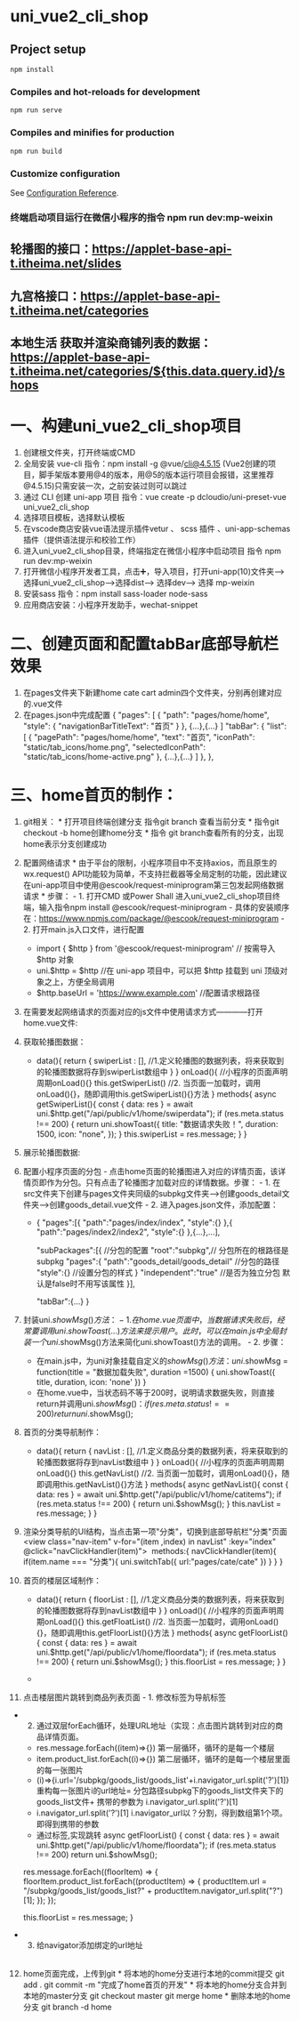 # uni_vue2_cli_shop

## Project setup
```
npm install
```

### Compiles and hot-reloads for development
```
npm run serve
```

### Compiles and minifies for production
```
npm run build
```

### Customize configuration
See [Configuration Reference](https://cli.vuejs.org/config/).

### 终端启动项目运行在微信小程序的指令 npm run dev:mp-weixin
## 轮播图的接口：https://applet-base-api-t.itheima.net/slides
## 九宫格接口：https://applet-base-api-t.itheima.net/categories
## 本地生活 获取并渲染商铺列表的数据：https://applet-base-api-t.itheima.net/categories/${this.data.query.id}/shops


# 一、构建uni_vue2_cli_shop项目
  1. 创建根文件夹，打开终端或CMD
  2. 全局安装 vue-cli 指令：npm install -g @vue/cli@4.5.15 (Vue2创建的项目，脚手架版本要用@4的版本，用@5的版本运行项目会报错，这里推荐 @4.5.15)只需安装一次，之前安装过则可以跳过
  3. 通过 CLI 创建 uni-app 项目 指令：vue create -p dcloudio/uni-preset-vue uni_vue2_cli_shop
  4. 选择项目模板，选择默认模板
  5. 在vscode商店安装vue语法提示插件vetur 、 scss 插件 、uni-app-schemas插件（提供语法提示和校验工作）
  6. 进入uni_vue2_cli_shop目录，终端指定在微信小程序中启动项目 指令 npm run dev:mp-weixin
  7. 打开微信小程序开发者工具，点击➕，导入项目，打开uni-app(10)文件夹-->选择uni_vue2_cli_shop-->选择dist--> 选择dev--> 选择 mp-weixin 
  8. 安装sass 指令：npm install sass-loader node-sass
  9. 应用商店安装：小程序开发助手，wechat-snippet 

# 二、创建页面和配置tabBar底部导航栏效果
  1. 在pages文件夹下新建home cate cart admin四个文件夹，分别再创建对应的.vue文件
  2. 在pages.json中完成配置 
    {
      "pages": [
        {
          "path": "pages/home/home",
          "style": {
            "navigationBarTitleText": "首页"
          }
        },
        {...},{...}
      ]
      "tabBar": {
        "list": [
          {
            "pagePath": "pages/home/home",
            "text": "首页",
            "iconPath": "static/tab_icons/home.png",
            "selectedIconPath": "static/tab_icons/home-active.png"
          }, 
          {...},{...}
        ]
      },
    },

# 三、home首页的制作：
  1. git相关： 
    * 打开项目终端创建分支 指令git branch 查看当前分支
    * 指令git checkout -b home创建home分支
    * 指令 git branch查看所有的分支，出现home表示分支创建成功

  2. 配置网络请求
    * 由于平台的限制，小程序项目中不支持axios，而且原生的wx.request() API功能较为简单，不支持拦截器等全局定制的功能，因此建议在uni-app项目中使用@escook/request-miniprogram第三包发起网络数据请求
    * 步骤：
    - 1. 打开CMD 或Power Shall 进入uni_vue2_cli_shop项目终端，输入指令npm install @escook/request-miniprogram
    - 具体的安装顺序在：https://www.npmjs.com/package/@escook/request-miniprogram
    - 2. 打开main.js入口文件，进行配置
      + import { $http } from '@escook/request-miniprogram' // 按需导入 $http 对象
      + uni.$http = $http  //在 uni-app 项目中，可以把 $http 挂载到 uni 顶级对象之上，方便全局调用
      + $http.baseUrl = 'https://www.example.com' //配置请求根路径

  3. 在需要发起网络请求的页面对应的js文件中使用请求方式————打开home.vue文件:
  4. 获取轮播图数据：
     + data(){
         return {
           swiperList : [], //1.定义轮播图的数据列表，将来获取到的轮播图数据将存到swiperList数组中
         }
       }
       onLoad(){ //小程序的页面声明周期onLoad(){}
         this.getSwiperList() //2. 当页面一加载时，调用onLoad(){}，随即调用this.getSwiperList(){}方法
       }
       methods{
         async getSwiperList(){
           const { data: res } = await uni.$http.get("/api/public/v1/home/swiperdata");
           if (res.meta.status !== 200) {
             return uni.showToast({
               title: "数据请求失败！",
               duration: 1500,
               icon: "none",
             });
           }
           this.swiperList = res.message;
         }
       }
    
  5. 展示轮播图数据:
     <template >
        <view>
          <!-- 轮播图的区域 -->
          <swiper :indicator-dots="true" :autoplay="true" :interval="3000" :cirecular="true">
            <swiper-item v-for="(item,i) in swiperList" :key="i">
              <view class="swiper-item">
                <image :src="item.image_src"></image>
              </view>
            </swiper-item>
          </swiper>
        </view>
      </template>

  6. 配置小程序页面的分包
    - 点击home页面的轮播图进入对应的详情页面，该详情页即作为分包。只有点击了轮播图才加载对应的详情数据。步骤：
    - 1. 在src文件夹下创建与pages文件夹同级的subpkg文件夹-->创建goods_detail文件夹-->创建goods_detail.vue文件
    - 2. 进入pages.json文件，添加配置：
      * {
        "pages":[{
          "path":"pages/index/index",
          "style":{}
          },{
            "path":"pages/index2/index2",
            "style":{}
          },{...},...],

        "subPackages":[{ //分包的配置
          "root":"subpkg",// 分包所在的根路径是subpkg
          "pages":{
            "path":"goods_detail/goods_detail" //分包的路径
            "style":{} //设置分包的样式
          }
          "independent":"true" //是否为独立分包 默认是false时不用写该属性
        }],

        "tabBar":{...}
      }
  
  7. 封装uni.$showMsg()方法：
    - 1. 在home.vue页面中，当数据请求失败后，经常要调用uni.showToast({...})方法来提示用户。此时，可以在main.js中全局封装一个uni.$showMsg()方法来简化uni.showToast()方法的调用。
    - 2. 步骤：
      * 在main.js中，为uni对象挂载自定义的$showMsg()方法：
        uni.$showMsg = function(title = "数据加载失败", duration =1500) {
          uni.showToast({
            title,
            duration,
            icon: 'none'
          })
        }
      * 在home.vue中，当状态码不等于200时，说明请求数据失败，则直接return并调用uni.$showMsg() ：
        if (res.meta.status !== 200) return uni.$showMsg();

  8. 首页的分类导航制作：
     + data(){
         return {
           navList : [], //1.定义商品分类的数据列表，将来获取到的轮播图数据将存到navList数组中
         }
       }
       onLoad(){ //小程序的页面声明周期onLoad(){}
         this.getNavList() //2. 当页面一加载时，调用onLoad(){}，随即调用this.getNavList(){}方法
       }
       methods{
         async getNavList(){
           const { data: res } = await uni.$http.get("/api/public/v1/home/catitems");
           if (res.meta.status !== 200) {
             return uni.$showMsg();
           }
           this.navList = res.message;
         }
       }

  9. 渲染分类导航的UI结构，当点击第一项"分类"，切换到底部导航栏"分类"页面
    <view class="nav-list">
      <view class="nav-item" v-for="(item ,index) in navList" :key="index" @click="navClickHandler(item)">
        <image class="nav-img" :src="item.image_src"></image>
      </view>
    </view> 
    methods:{
      navClickHandler(item){
        if(item.name === "分类"){
          uni.switchTab({
            url:"pages/cate/cate"
          })
        }
      }
    } 

  10. 首页的楼层区域制作：
      + data(){
         return {
           floorList : [], //1.定义商品分类的数据列表，将来获取到的轮播图数据将存到navList数组中
         }
       }
       onLoad(){ //小程序的页面声明周期onLoad(){}
         this.getFloatList() //2. 当页面一加载时，调用onLoad(){}，随即调用this.getFloorList(){}方法
       }
       methods{
         async getFloorList(){
           const { data: res } = await uni.$http.get("/api/public/v1/home/floordata");
           if (res.meta.status !== 200) {
             return uni.$showMsg();
           }
           this.floorList = res.message;
         }
      } 
      
      + <view class="floor-list">
        <!-- 不同的楼层项 -->
        <view class="floor-item" v-for="(item,index) in floorList" :key="index">
          <!-- 对应的楼层标题图片 -->
          <image :src="item.floor_title.image_src" class="floor-title"></image>
          <!-- 楼层的图片区域 -->
          <view class="floor-img-box">
            <!-- 左侧大图片 -->
            <view class="left-img-box">
              <image :src="item.product_list[0].image_src" :style="{width: item.product_list[0].image_width + 'rpx'}" mode="widthFix"></  image>
            </view>
            <!-- 右侧小图片 -->
            <view class="right-img-box">
              <view class="right-img-item" v-for="(its,indey) in item.product_list" :key="indey">
                <image v-if="indey !== 0" :src="its.image_src" :style="{width:its.image_width + 'rpx'}" mode="widthFix"></image>
              </view>
            </view>
          </view>
        </view>
      </view>
  
  11. 点击楼层图片跳转到商品列表页面
    - 1. 修改标签<view></view>为导航标签<navigator :url="XXX"></navigator>
      <view class="floor-item" v-for="(item,index) in floorList" :key="index">
        <navigator class="left-img-box" :url="...">
          <image :src="item.product_list[0].image_src" ></image>
        </navigator>
        <view class="right-img-box" >
          <navigator class="right-img-item" v-for="(its,indey) in item.product_list" :key="indey" :url="...">
          <image v-if="indey !== 0" :src="its.image_src" ></image>
          </navigator>
        </view>
      </view>
   - 2. 通过双层forEach循环，处理URL地址（实现：点击图片跳转到对应的商品详情页面。
       * res.message.forEach((item)=>{}) 第一层循环，循环的是每一个楼层
       * item.product_list.forEach((i)=>{}) 第二层循环，循环的是每一个楼层里面的每一张图片
       * (i)=>{i.url='/subpkg/goods_list/goods_list'+i.navigator_url.split('?')[1]} 重构每一张图片i的url地址= 分包路径subpkg下的goods_list文件夹下的goods_list文件+ 携带的参数为 i.navigator_url.split('?')[1]
       * i.navigator_url.split('?')[1] i.navigator_url以？分割，得到数组第1个项。即得到携带的参数
       * 通过<navigator :url="XXX.url"></navigator>标签,实现跳转
      async getFloorList() {
        const { data: res } = await uni.$http.get("/api/public/v1/home/floordata");
        if (res.meta.status !== 200) return uni.$showMsg();

        res.message.forEach((floorItem) => {
          floorItem.product_list.forEach((productItem) => {
            productItem.url = "/subpkg/goods_list/goods_list?" + productItem.navigator_url.split("?")[1];
          });
        });

        this.floorList = res.message;
      }
   - 3. 给navigator添加绑定的url地址
      <navigator class="left-img-box" :url="">
        <image :src="item.product_list[0].image_src" ></image>
      </navigator>
      <view class="right-img-box" >
        <navigator class="right-img-item" v-for="(its,indey) in item.product_list" :key="indey" :url="...">
          <image v-if="indey !== 0" :src="its.image_src" ></image>
        </navigator>
      </view> 

  12. home页面完成，上传到git
    * 将本地的home分支进行本地的commit提交 
      git add .
      git commit -m "完成了home首页的开发"
    * 将本地的home分支合并到本地的master分支
      git checkout master
      git merge home
    * 删除本地的home分支
      git branch -d home